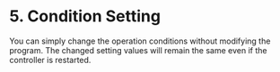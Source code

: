 ﻿# 5. Condition Setting

You can simply change the operation conditions without modifying the program. The changed setting values will remain the same even if the controller is restarted.

